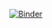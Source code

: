 [![Binder](https://mybinder.org/badge_logo.svg)](https://mybinder.org/v2/gh/fandras/empirical-intro/main)